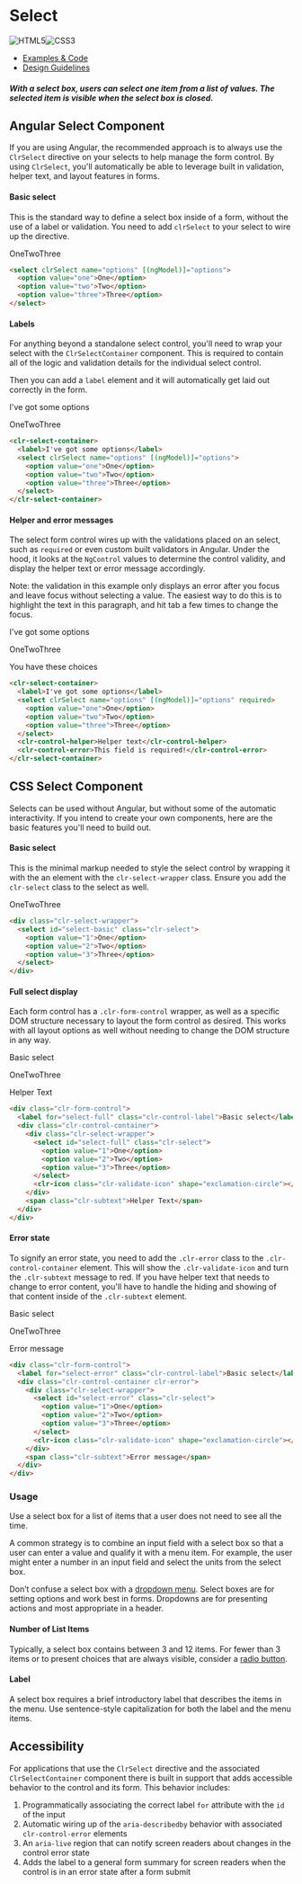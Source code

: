# Select

![HTML5](assets/images/bugs/badge_html5.svg 'HTML5')![CSS3](assets/images/bugs/badge_css3.svg 'CSS3')

* [Examples & Code](/documentation/select#top)
* [Design Guidelines](/documentation/select#guidelines)

##### With a select box, users can select one item from a list of values. The selected item is visible when the select box is closed.

## Angular Select Component

If you are using Angular, the recommended approach is to always use the `ClrSelect` directive on your selects to help manage the form control. By using `ClrSelect`, you'll automatically be able to leverage built in validation, helper text, and layout features in forms.

#### Basic select

This is the standard way to define a select box inside of a form, without the use of a label or validation. You need to add `clrSelect` to your select to wire up the directive.

OneTwoThree

```html
<select clrSelect name="options" [(ngModel)]="options">
  <option value="one">One</option>
  <option value="two">Two</option>
  <option value="three">Three</option>
</select>
```

#### Labels

For anything beyond a standalone select control, you'll need to wrap your select with the `ClrSelectContainer` component. This is required to contain all of the logic and validation details for the individual select control.

Then you can add a `label` element and it will automatically get laid out correctly in the form.

I've got some options

OneTwoThree

```html
<clr-select-container>
  <label>I've got some options</label>
  <select clrSelect name="options" [(ngModel)]="options">
    <option value="one">One</option>
    <option value="two">Two</option>
    <option value="three">Three</option>
  </select>
</clr-select-container>
```

#### Helper and error messages

The select form control wires up with the validations placed on an select, such as `required` or even custom built validators in Angular. Under the hood, it looks at the `NgControl` values to determine the control validity, and display the helper text or error message accordingly.

Note: the validation in this example only displays an error after you focus and leave focus without selecting a value. The easiest way to do this is to highlight the text in this paragraph, and hit tab a few times to change the focus.

I've got some options

OneTwoThree

You have these choices

```html
<clr-select-container>
  <label>I've got some options</label>
  <select clrSelect name="options" [(ngModel)]="options" required>
    <option value="one">One</option>
    <option value="two">Two</option>
    <option value="three">Three</option>
  </select>
  <clr-control-helper>Helper text</clr-control-helper>
  <clr-control-error>This field is required!</clr-control-error>
</clr-select-container>
```

## CSS Select Component

Selects can be used without Angular, but without some of the automatic interactivity. If you intend to create your own components, here are the basic features you'll need to build out.

#### Basic select

This is the minimal markup needed to style the select control by wrapping it with the an element with the `clr-select-wrapper` class. Ensure you add the `clr-select` class to the select as well.

OneTwoThree

```html
<div class="clr-select-wrapper">
  <select id="select-basic" class="clr-select">
    <option value="1">One</option>
    <option value="2">Two</option>
    <option value="3">Three</option>
  </select>
</div>
```

#### Full select display

Each form control has a `.clr-form-control` wrapper, as well as a specific DOM structure necessary to layout the form control as desired. This works with all layout options as well without needing to change the DOM structure in any way.

Basic select

OneTwoThree

Helper Text

```html
<div class="clr-form-control">
  <label for="select-full" class="clr-control-label">Basic select</label>
  <div class="clr-control-container">
    <div class="clr-select-wrapper">
      <select id="select-full" class="clr-select">
        <option value="1">One</option>
        <option value="2">Two</option>
        <option value="3">Three</option>
      </select>
      <clr-icon class="clr-validate-icon" shape="exclamation-circle"></clr-icon>
    </div>
    <span class="clr-subtext">Helper Text</span>
  </div>
</div>
```

#### Error state

To signify an error state, you need to add the `.clr-error` class to the `.clr-control-container` element. This will show the `.clr-validate-icon` and turn the `.clr-subtext` message to red. If you have helper text that needs to change to error content, you'll have to handle the hiding and showing of that content inside of the `.clr-subtext` element.

Basic select

OneTwoThree

Error message

```html
<div class="clr-form-control">
  <label for="select-error" class="clr-control-label">Basic select</label>
  <div class="clr-control-container clr-error">
    <div class="clr-select-wrapper">
      <select id="select-error" class="clr-select">
        <option value="1">One</option>
        <option value="2">Two</option>
        <option value="3">Three</option>
      </select>
      <clr-icon class="clr-validate-icon" shape="exclamation-circle"></clr-icon>
    </div>
    <span class="clr-subtext">Error message</span>
  </div>
</div>
```

### Usage

Use a select box for a list of items that a user does not need to see all the time.

A common strategy is to combine an input field with a select box so that a user can enter a value and qualify it with a menu item. For example, the user might enter a number in an input field and select the units from the select box.

Don’t confuse a select box with a [dropdown menu](/documentation/dropdowns). Select boxes are for setting options and work best in forms. Dropdowns are for presenting actions and most appropriate in a header.

#### Number of List Items

Typically, a select box contains between 3 and 12 items. For fewer than 3 items or to present choices that are always visible, consider a [radio button](/documentation/radios).

#### Label

A select box requires a brief introductory label that describes the items in the menu. Use sentence-style capitalization for both the label and the menu items.

## Accessibility

For applications that use the `ClrSelect` directive and the associated `ClrSelectContainer` component there is built in support that adds accessible behavior to the control and its form. This behavior includes:

1.  Programmatically associating the correct label `for` attribute with the `id` of the input
2.  Automatic wiring up of the `aria-describedby` behavior with associated `clr-control-error` elements
3.  An `aria-live` region that can notify screen readers about changes in the control error state
4.  Adds the label to a general form summary for screen readers when the control is in an error state after a form submit
